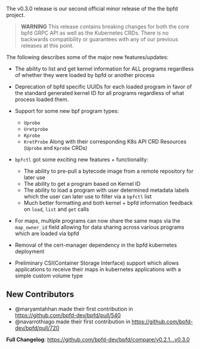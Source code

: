 The v0.3.0 release is our second official minor release of the the bpfd project.

> **WARNING**
This release contains breaking changes for both the core bpfd GRPC API
as well as the Kubernetes CRDs.  There is no backwards compatibility or guarantees
with any of our previous releases at this point.

The following describes some of the major new features/updates:

- The ability to list and get kernel information for ALL programs regardless
of whether they were loaded by bpfd or another process

- Deprecation of bpfd specific UUIDs for each loaded program in favor of the
standard generated kernel ID for all programs regardless of what process loaded them.

- Support for some new bpf program types: 
    * `Uprobe`
    * `Uretprobe`
    * `Kprobe`
    * `KretProbe`
    Along with their corresponding K8s API CRD Resources (`Uprobe` and `Kprobe` CRDs)

- `bpfctl` got some exciting new features + functionality:
    * The ability to pre-pull a bytecode image from a remote repository for later use
    * The ability to get a program based on Kernel ID
    * The ability to load a program with user determined metadata labels which the user
    can later use to filter via a `bpfctl` list
    * Much better formatting and both kernel + bpfd information feedback on `load`, `list`
    and `get` calls

- For maps, multiple programs can now share the same maps via the `map_owner_id` field
allowing for data sharing across various programs which are loaded via bpfd

- Removal of the cert-manager dependency in the bpfd kubernetes deployment

- Preliminary CSI(Container Storage Interface) support which allows applications
to receive their maps in kubernetes applications with a simple custom volume type

## New Contributors
* @maryamtahhan made their first contribution in https://github.com/bpfd-dev/bpfd/pull/540
* @navarrothiago made their first contribution in https://github.com/bpfd-dev/bpfd/pull/720

**Full Changelog**: https://github.com/bpfd-dev/bpfd/compare/v0.2.1...v0.3.0
